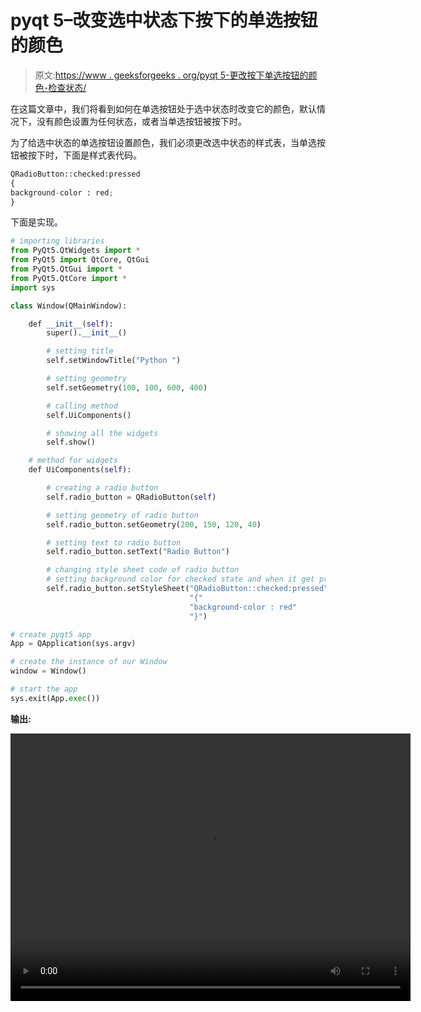 # pyqt 5–改变选中状态下按下的单选按钮的颜色

> 原文:[https://www . geeksforgeeks . org/pyqt 5-更改按下单选按钮的颜色-检查状态/](https://www.geeksforgeeks.org/pyqt5-change-color-of-pressed-radio-button-for-checked-state/)

在这篇文章中，我们将看到如何在单选按钮处于选中状态时改变它的颜色，默认情况下，没有颜色设置为任何状态，或者当单选按钮被按下时。

为了给选中状态的单选按钮设置颜色，我们必须更改选中状态的样式表，当单选按钮被按下时，下面是样式表代码。

```py
QRadioButton::checked:pressed
{
background-color : red;   
}

```

下面是实现。

```py
# importing libraries
from PyQt5.QtWidgets import * 
from PyQt5 import QtCore, QtGui
from PyQt5.QtGui import * 
from PyQt5.QtCore import * 
import sys

class Window(QMainWindow):

    def __init__(self):
        super().__init__()

        # setting title
        self.setWindowTitle("Python ")

        # setting geometry
        self.setGeometry(100, 100, 600, 400)

        # calling method
        self.UiComponents()

        # showing all the widgets
        self.show()

    # method for widgets
    def UiComponents(self):

        # creating a radio button
        self.radio_button = QRadioButton(self)

        # setting geometry of radio button
        self.radio_button.setGeometry(200, 150, 120, 40)

        # setting text to radio button
        self.radio_button.setText("Radio Button")

        # changing style sheet code of radio button
        # setting background color for checked state and when it get pressed
        self.radio_button.setStyleSheet("QRadioButton::checked:pressed"
                                        "{"
                                        "background-color : red"
                                        "}")

# create pyqt5 app
App = QApplication(sys.argv)

# create the instance of our Window
window = Window()

# start the app
sys.exit(App.exec())
```

**输出:**

<video class="wp-video-shortcode" id="video-394635-1" width="640" height="428" preload="metadata" controls=""><source type="video/mp4" src="https://media.geeksforgeeks.org/wp-content/uploads/20200403005051/Python-03-04-2020-00_50_06.mp4?_=1">[https://media.geeksforgeeks.org/wp-content/uploads/20200403005051/Python-03-04-2020-00_50_06.mp4](https://media.geeksforgeeks.org/wp-content/uploads/20200403005051/Python-03-04-2020-00_50_06.mp4)</video>
